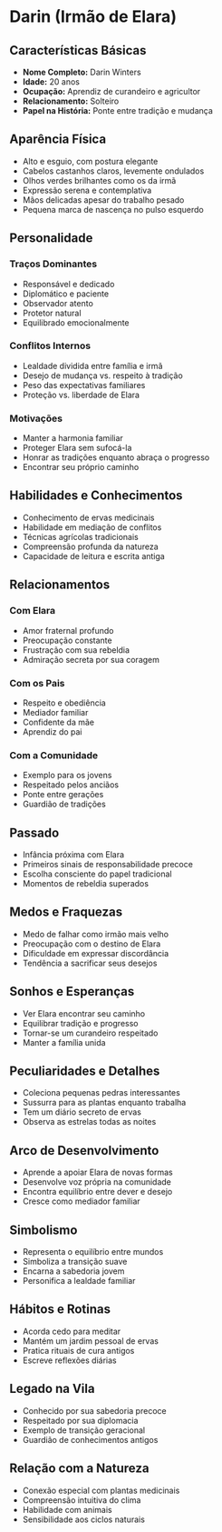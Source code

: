 # Darin (Irmão de Elara)

## Características Básicas
- **Nome Completo:** Darin Winters
- **Idade:** 20 anos
- **Ocupação:** Aprendiz de curandeiro e agricultor
- **Relacionamento:** Solteiro
- **Papel na História:** Ponte entre tradição e mudança

## Aparência Física
- Alto e esguio, com postura elegante
- Cabelos castanhos claros, levemente ondulados
- Olhos verdes brilhantes como os da irmã
- Expressão serena e contemplativa
- Mãos delicadas apesar do trabalho pesado
- Pequena marca de nascença no pulso esquerdo

## Personalidade

### Traços Dominantes
- Responsável e dedicado
- Diplomático e paciente
- Observador atento
- Protetor natural
- Equilibrado emocionalmente

### Conflitos Internos
- Lealdade dividida entre família e irmã
- Desejo de mudança vs. respeito à tradição
- Peso das expectativas familiares
- Proteção vs. liberdade de Elara

### Motivações
- Manter a harmonia familiar
- Proteger Elara sem sufocá-la
- Honrar as tradições enquanto abraça o progresso
- Encontrar seu próprio caminho

## Habilidades e Conhecimentos
- Conhecimento de ervas medicinais
- Habilidade em mediação de conflitos
- Técnicas agrícolas tradicionais
- Compreensão profunda da natureza
- Capacidade de leitura e escrita antiga

## Relacionamentos

### Com Elara
- Amor fraternal profundo
- Preocupação constante
- Frustração com sua rebeldia
- Admiração secreta por sua coragem

### Com os Pais
- Respeito e obediência
- Mediador familiar
- Confidente da mãe
- Aprendiz do pai

### Com a Comunidade
- Exemplo para os jovens
- Respeitado pelos anciãos
- Ponte entre gerações
- Guardião de tradições

## Passado
- Infância próxima com Elara
- Primeiros sinais de responsabilidade precoce
- Escolha consciente do papel tradicional
- Momentos de rebeldia superados

## Medos e Fraquezas
- Medo de falhar como irmão mais velho
- Preocupação com o destino de Elara
- Dificuldade em expressar discordância
- Tendência a sacrificar seus desejos

## Sonhos e Esperanças
- Ver Elara encontrar seu caminho
- Equilibrar tradição e progresso
- Tornar-se um curandeiro respeitado
- Manter a família unida

## Peculiaridades e Detalhes
- Coleciona pequenas pedras interessantes
- Sussurra para as plantas enquanto trabalha
- Tem um diário secreto de ervas
- Observa as estrelas todas as noites

## Arco de Desenvolvimento
- Aprende a apoiar Elara de novas formas
- Desenvolve voz própria na comunidade
- Encontra equilíbrio entre dever e desejo
- Cresce como mediador familiar

## Simbolismo
- Representa o equilíbrio entre mundos
- Simboliza a transição suave
- Encarna a sabedoria jovem
- Personifica a lealdade familiar

## Hábitos e Rotinas
- Acorda cedo para meditar
- Mantém um jardim pessoal de ervas
- Pratica rituais de cura antigos
- Escreve reflexões diárias

## Legado na Vila
- Conhecido por sua sabedoria precoce
- Respeitado por sua diplomacia
- Exemplo de transição geracional
- Guardião de conhecimentos antigos

## Relação com a Natureza
- Conexão especial com plantas medicinais
- Compreensão intuitiva do clima
- Habilidade com animais
- Sensibilidade aos ciclos naturais
